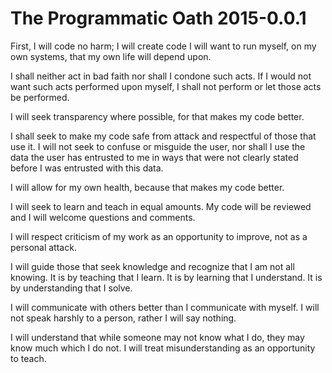 # The Programmatic Oath 2015-0.0.1

First, I will code no harm; I will create code I will want to run myself, on my
own systems, that my own life will depend upon.

I shall neither act in bad faith nor shall I condone such acts. If I would not
want such acts performed upon myself, I shall not perform or let those acts be
performed.

I will seek transparency where possible, for that makes my code better.

I shall seek to make my code safe from attack and respectful of those that use
it. I will not seek to confuse or misguide the user, nor shall I use the data
the user has entrusted to me in ways that were not clearly stated before I was
entrusted with this data.

I will allow for my own health, because that makes my code better.

I will seek to learn and teach in equal amounts. My code will be reviewed and I
will welcome questions and comments.

I  will respect criticism of my work as an opportunity to improve, not as a
personal attack.

I will guide those that seek knowledge and recognize that I am not all knowing.
It is by teaching that I learn. It is by learning that I understand. It is by
understanding that I solve.

I will communicate with others better than I communicate with myself.
I will not speak harshly to a person, rather I will say nothing.

I will understand that while someone may not know what I do, they may know much
which I do not. I will treat misunderstanding as an opportunity to teach. 
